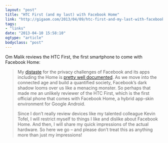 ```yaml
---
layout: "post"
title: "HTC First (and my last) with Facebook Home"
link: "http://gigaom.com/2013/04/09/htc-first-and-my-last-with-facebook-home/"
tags: 
- "links"
date: "2013-04-10 15:58:10"
ogtype: "article"
bodyclass: "post"
---
```


Om Malik reviews the HTC First, the first smartphone to come with Facebook Home:

> My [distaste](http://gigaom.com/2013/04/04/why-facebook-home-bothers-me-it-destroys-any-notion-of-privacy/) for the privacy challenges of Facebook and its apps including the Home is [pretty well documented](http://om.co/2013/04/08/om-vs-home-facebook-home-that-is/). As we move into the connected age and build a quantified society, Facebook’s dark shadow looms over us like a menacing monster. So perhaps that made me an unlikely reviewer of the HTC First, which is the first official phone that comes with Facebook Home, a hybrid app-skin environment for Google Android.
> 
> Since I don’t really review devices like my talented colleague Kevin Tofel, I will restrict myself to things I like and dislike about Facebook Home. And then, I will share my quick impressions of the actual hardware. So here we go – and please don’t treat this as anything more than just my impressions!